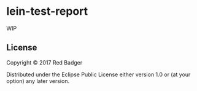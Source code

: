 # lein-test-report

WIP

## License

Copyright © 2017 Red Badger

Distributed under the Eclipse Public License either version 1.0 or (at your option) any later version.
